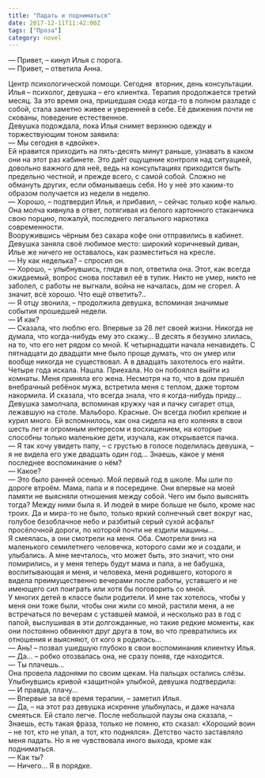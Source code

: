 ```yaml
---
title: "Падать и подниматься"
date: 2017-12-11T11:42:00Z
tags: ["Проза"]
category: novel
---
```


— Привет, – кинул Илья с порога.  
— Привет, – ответила Анна.



Центр психологической помощи. Сегодня  вторник, день консультации. Илья – психолог, девушка – его клиентка. Терапия продолжается третий месяц. За это время она, пришедшая сюда когда-то в полном разладе с собой, стала заметно живее и уверенней в себе. Её движения почти не скованы, поведение естественное.  
Девушка подождала, пока Илья снимет верхнюю одежду и торжествующим тоном заявила:  
— Мы сегодня в «двойке».  
Ей нравится приходить на пять-десять минут раньше, узнавать в каком они на этот раз кабинете. Это даёт ощущение контроля над ситуацией, довольно важного для неё, ведь на консультациях приходится быть предельно честной, и прежде всего, с самой собой. Сложно не обмануть других, если обманываешь себя. Но у неё это каким-то образом получается из недели в неделю.  
— Хорошо, – подтвердил Илья, и прибавил, – сейчас только кофе налью.  
Она молча кивнула в ответ, потягивая из белого картонного стаканчика свою порцию, пожалуй, последнего легального наркотика современности.  
Вооружившись чёрным без сахара кофе они отправились в кабинет. Девушка заняла своё любимое место: широкий коричневый диван, Илье же ничего не оставалось, как разместиться на кресле.  
— Ну как неделька? – спросил он.  
— Хорошо, – улыбнувшись, глядя в пол, ответила она. Этот, как всегда ожидаемый, вопрос снова поставил её в тупик. Никто не умер, никто не заболел, с работы не выгнали, война не началась, дом не сгорел. А значит, всё хорошо. Что ещё ответить?..  
— Я отцу звонила, – продолжила девушка, вспоминая значимые события прошедшей недели.  
— И как?  
— Сказала, что люблю его. Впервые за 28 лет своей жизни. Никогда не думала, что когда-нибудь ему это скажу… В десять я безумно злилась, на то, что его нет рядом со мной. К четырнадцати начала ненавидеть. С пятнадцати до двадцати мне было проще думать, что он умер или вообще никогда не существовал. А в двадцать захотелось его найти. Четыре года искала. Нашла. Приехала. Но он побоялся выйти из комнаты. Меня приняла его жена. Несмотря на то, что в дом пришёл внебрачный ребёнок мужа, встретила меня с теплом, даже тортом накормила. И сказала, что всегда знала, что я когда-нибудь приду…  
Девушка замолчала, вспоминая кружку чая и пачку сигарет отца, лежавшую на столе. Мальборо. Красные. Он всегда любил крепкие и курил много. Ей вспомнилось, как она сидела на его коленях в свои шесть лет и огромным интересом и восхищением, на которые способны только маленькие дети, изучала, как открывается пачка.  
— Я так хочу увидеть папу, – с грустью в голосе поделилась девушка, – я не видела его уже двадцать один год… Знаешь, какое у меня последнее воспоминание о нём?  
— Какое?  
— Это было ранней осенью. Мой первый год в школе. Мы шли по дороге втроём. Мама, папа и я посередине. Они впервые на моей памяти не выясняли отношения между собой. Чего им было выяснять тогда? Между ними была я. И людей в мире больше не было, кроме нас троих. Да и мира-то не было, только яркий солнечный свет вокруг нас, голубое безоблачное небо и разбитый серый сухой асфальт просёлочной дороги, по которой почти не ездили машины…  
Я смеялась, а они смотрели на меня. Оба. Смотрели вниз на маленького семилетнего человечка, которого сами же и создали, и улыбались. А мне мечталось, что может быть, это значит, что они помирились, и у меня теперь будут мама и папа, а не бабушка, воспитывающая и меня, и человека, меня родившего, которого я видела преимущественно вечерами после работы, уставшего и не имеющего сил поиграть или хотя бы поговорить со мной.  
У многих детей в классе были родители. И мне так хотелось, чтобы у меня они тоже были, чтобы они жили со мной, растили меня, а не встречаться по вечерам с уставшей мамой, и несколько раз в год с папой, выслушивая в эти долгожданные, но такие редкие моменты, как они постоянно обвиняют друг друга в том, во что превратились их отношения и выясняют, от кого я родилась…  
— Ань! – позвал ушедшую глубоко в свои воспоминания клиентку Илья.  
— Да… – робко отозвалась она, не сразу поняв, где находится.  
— Ты плачешь…  
Она провела ладонями по своим щекам. На пальцах остались слёзы. Улыбнувшись кривой «защитной» улыбкой, девушка подтвердила:  
— И правда, плачу…  
— Впервые за всё время терапии, – заметил Илья.  
— Да, – на этот раз девушка искренне улыбнулась, и даже начала смеяться. Ей стало легче. После небольшой паузы она сказала, – Знаешь, есть такая фраза, только не помню, кто сказал: «Хороший воин – не тот, кто не упал, а тот, кто поднялся». Детство часто заставляло меня падать. Но я не чувствовала иного выхода, кроме как подниматься.  
— Как ты?  
— Ничего… Я в порядке.

